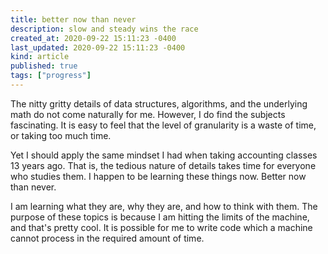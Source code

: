 ```yaml
---
title: better now than never
description: slow and steady wins the race
created_at: 2020-09-22 15:11:23 -0400
last_updated: 2020-09-22 15:11:23 -0400
kind: article
published: true
tags: ["progress"]
---
```


The nitty gritty details of data structures, algorithms, and the underlying math do not come naturally for me. However, I do find the subjects fascinating. It is easy to feel that the level of granularity is a waste of time, or taking too much time.

Yet I should apply the same mindset I had when taking accounting classes 13 years ago. That is, the tedious nature of details takes time for everyone who studies them. I happen to be learning these things now. Better now than never.

I am learning what they are, why they are, and how to think with them. The purpose of these topics is because I am hitting the limits of the machine, and that's pretty cool. It is possible for me to write code which a machine cannot process in the required amount of time.

